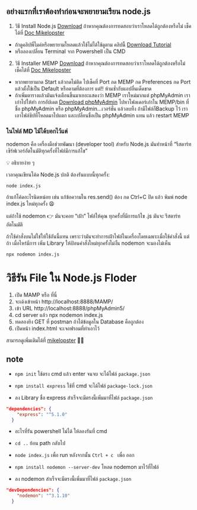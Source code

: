 ## อย่างแรกที่เราต้องทำก่อนจะพยายามเรียน node.js
1. วิธี Install Node.js  [Download](https://nodejs.org/en/download) ถ้าหากคุณต้องการทดสอบว่าเราโหลดได้ถูกต้องหรือไม่ เช็คได้ที่ [Doc Mikelopster](https://docs.mikelopster.dev/c/web101/chapter-7/intro)
 - ถ้าดูคลิปพี่ไมค์หรือพยายามโหลดแล้วใช้ไม่ได้ใช้ดูตาม คลิปนี้ [Download Tutorial](https://www.youtube.com/watch?v=R2AZr9A2hsQ)
 - หรือลองเปลี่ยน Terminal จาก Powershell เป็น CMD

2. วิธี Installer MEMP [Download](https://www.mamp.info/en/downloads/) ถ้าหากคุณต้องการทดสอบว่าเราโหลดได้ถูกต้องหรือไม่ เช็คได้ที่ [Doc Mikelopster](https://docs.mikelopster.dev/c/web101/chapter-8/setup) 
- หากพยายามกด Start แล้วกดไม่ติด ไปเช็คที่ Port กด MEMP กด Preferences กด Port แล้วตั้งใช้เป็น Default หรือตามที่ต้องการ แต่!! ห้ามซ้ำกับแอปอื่นเด็ดขาด
- ถ้าเพิ่มตารางแล้วมันแจ้งเตือนขึ้นมาเยอะแสดงว่า MEMP เราใหม่มากแต่ phpMyAdmin เราเก่าไปให้ทำ การอัปเดต [Download phpMyAdmin](https://www.phpmyadmin.net/downloads/) ไปหาโฟลเดอร์เก่าใน MEMP/bin ที่ชื่อ phpMyAdmin หรือ phpMyAdmin...เวอร์ชั่น แล้วลบทิ้ง ถ้ามีไฟล์ก็Backup ไว้ เราเอาไฟล์ซิปที่โหลดมาไปแตก และเปลี่ยนชื่อเป็น phpMyAdmin แทน แล้ว restart MEMP

### ในไฟล์ MD ไม้ได้บอกไว้แต่
nodemon คือ เครื่องมือช่วยพัฒนา (developer tool) สำหรับ Node.js
มันทำหน้าที่ “รีสตาร์ทเซิร์ฟเวอร์อัตโนมัติทุกครั้งที่ไฟล์มีการแก้ไข”

💡 อธิบายง่าย ๆ

เวลาคุณเขียนโค้ด Node.js ปกติ
ต้องรันแบบนี้ทุกครั้ง:
```
node index.js 
```
ถ้าแก้โค้ดอะไรนิดหน่อย เช่น แก้ข้อความใน res.send()
ต้อง กด Ctrl+C ปิด แล้ว พิมพ์ node index.js ใหม่ทุกครั้ง 😩

แต่ถ้าใช้ nodemon 👉 มันจะคอย “เฝ้า” ไฟล์ให้คุณ
ทุกครั้งที่มีการแก้ไข .js มันจะ รีสตาร์ทอัตโนมัติ

ถ้าใช้คำสั่งบนไม่ใช่ให้ใช้อันนี้แทน เพราะว่ามันจะทำการเฝ้าไฟล์ในเครื่องโดยเฉพาะเมื่อใช้คำสั่งนี้ แต่ถ้า เมื่อไหร่มีการ เพิ่ม Library ให้ป้อนคำสั่งใหม่ทุกครั้งไม่งั้น nodemon จะมองไม่เห็น
```
npx nodemon index.js
```

# วิธีรัน File ใน Node.js Floder
1. เปิด MAMP หรือ  ที่นี่
2. จะเด้งเข้าหน้า http://localhost:8888/MAMP/
3. เข้า URL http://localhost:8888/phpMyAdmin5/
4. cd server แล้ว npx nodemon index.js
5. ทดลองยิง GET ที่ postman ถ้าได้ข้อมูลใน Database คือถูกต้อง
6. เปิดหน้า index.html จะเจอฟรอมที่ทำเอาไว้

สามารถดูเพิ่มเติมได้ที่ [mikelopster](https://www.youtube.com/watch?v=LSzYxSiZxNs&list=PLwZ0y9k-cYXCSSU3ujBqBWMbtZcW2OGkA) 🧑‍💻

## note
* ```npm init``` ใช้ตรง cmd แล้ว enter จนจบ จะได้ไฟล์ ```package.json```

* ```npm install express``` ใช้ที่ cmd จะได้ไฟล์ ```package-lock.json```

* ลง Library ชื่อ express สำเร็จจะมีตรงนี้เพิ่มมาที่ไฟล์ ```package.json```
```json
"dependencies": { 
    "express": "^5.1.0" 
  }
```

* อะไรที่รัน powershell ไม่ได้ ให้ลองรันที่ cmd

* ```cd ..``` ย้อน path กลับไป

* ```node index.js``` เพื่อ run หลังจากนั้น ```Ctrl + c ``` เพื่อ ออก

* ```npm install nodemon --server-dev``` โหลด nodemon มาไว้ที่ไฟล์ 

* ลง nodemon สำเร็จจะมีตรงนี้เพิ่มมาที่ไฟล์ ```package.json```
```json
"devDependencies": {
    "nodemon": "^3.1.10"
  }
```